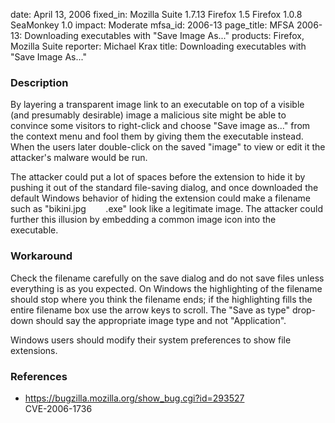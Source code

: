 date: April 13, 2006
fixed_in: Mozilla Suite 1.7.13
          Firefox 1.5
          Firefox 1.0.8
          SeaMonkey 1.0
impact: Moderate
mfsa_id: 2006-13
page_title: MFSA 2006-13: Downloading executables with "Save Image As..."
products: Firefox, Mozilla Suite
reporter: Michael Krax
title: Downloading executables with "Save Image As..."

<h3>Description</h3>

<p>By layering a transparent image link to an executable on top of a
visible (and presumably desirable) image
a malicious site might be able to convince some visitors to
right-click and choose "Save image as..." from the context menu
and fool them by giving them the executable instead. When the users
later double-click on the saved "image" to view or edit it
the attacker's malware would be run.</p>

<p>The attacker could put a lot of spaces before the extension to hide it
by pushing it out of the standard file-saving dialog, and once downloaded
the default Windows behavior of hiding the extension could make a filename
such as "bikini.jpg        .exe"
look like a legitimate image. The attacker
could further this illusion by embedding a common image icon into
the executable.</p>

<h3>Workaround</h3>

<p>Check the filename carefully on the save dialog and do not save
files unless everything is as you expected. On Windows the highlighting
of the filename should stop where you think the filename ends; if the
highlighting fills the entire filename box use the arrow keys to scroll.
The "Save as type" drop-down should say the appropriate image type and not
"Application".</p>

<p>Windows users should modify their system preferences to show file extensions.</p>

<h3>References</h3>

<ul>
<li>
<a href="https://bugzilla.mozilla.org/show_bug.cgi?id=293527">
https://bugzilla.mozilla.org/show_bug.cgi?id=293527</a><br/>
CVE-2006-1736</li>
</ul>



